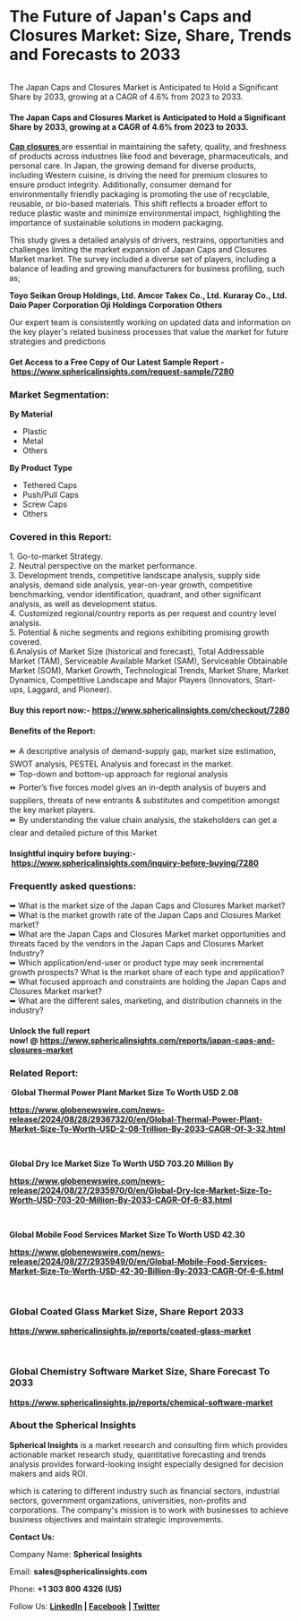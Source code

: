 <div class="wow_read_blog_hdr_img">
<div class="wow_read_blog_hdr_img_innr">
<h1>The Future of Japan's Caps and Closures Market: Size, Share, Trends and Forecasts to 2033</h1>
</div>
<div class="wow_main_float_head_img"><img src="https://www.vevioz.com/upload/photos/2024/12/bDErmEawoGqbZiwNhSsD_12_911a81c0751b05bf39c2aa9ad85971c1_image.jpg" alt="" /></div>
</div>
<div class="read-blog-container">
<div class="read-blog-desc">
<p class="mb-0">The Japan Caps and Closures Market is Anticipated to Hold a Significant Share by 2033, growing at a CAGR of 4.6% from 2023 to 2033.</p>
</div>
<div class="read-content">
<h4><strong>The Japan Caps and Closures Market is Anticipated to Hold a Significant Share by 2033, growing at a CAGR of 4.6% from 2023 to 2033.</strong></h4>
<p><a href="https://www.sphericalinsights.com/reports/japan-caps-and-closures-market" target="_blank" rel="noopener"><strong>Cap closures&nbsp;</strong></a>are essential in maintaining the safety, quality, and freshness of products across industries like food and beverage, pharmaceuticals, and personal care. In Japan, the growing demand for diverse products, including Western cuisine, is driving the need for premium closures to ensure product integrity. Additionally, consumer demand for environmentally friendly packaging is promoting the use of recyclable, reusable, or bio-based materials. This shift reflects a broader effort to reduce plastic waste and minimize environmental impact, highlighting the importance of sustainable solutions in modern packaging.</p>
<p>This study gives a detailed analysis of drivers, restrains, opportunities and challenges limiting the market expansion of Japan Caps and Closures Market market. The survey included a diverse set of players, including a balance of leading and growing manufacturers for business profiling, such as;</p>
<p><strong>Toyo Seikan Group Holdings, Ltd. Amcor Takex Co., Ltd. Kuraray Co., Ltd. Daio Paper Corporation Oji Holdings Corporation Others</strong></p>
<p>Our expert team is consistently working on updated data and information on the key player's related business processes that value the market for future strategies and predictions</p>
<h4><strong>Get Access to a Free Copy of Our Latest Sample Report -&nbsp;<a href="https://www.sphericalinsights.com/request-sample/7280" rel="nofollow">https://www.sphericalinsights.com/request-sample/7280</a></strong></h4>
<h3><strong>Market Segmentation:</strong></h3>
<p><strong>By Material</strong></p>
<ul>
<li>Plastic</li>
<li>Metal</li>
<li>Others</li>
</ul>
<p><strong>By Product Type</strong></p>
<ul>
<li>Tethered Caps</li>
<li>Push/Pull Caps</li>
<li>Screw Caps</li>
<li>Others</li>
</ul>
<h3>Covered in this Report:</h3>
<p>1. Go-to-market Strategy.<br />2. Neutral perspective on the market performance.<br />3. Development trends, competitive landscape analysis, supply side analysis, demand side analysis, year-on-year growth, competitive benchmarking, vendor identification, quadrant, and other significant analysis, as well as development status.<br />4. Customized regional/country reports as per request and country level analysis.<br />5. Potential &amp; niche segments and regions exhibiting promising growth covered.<br />6.Analysis of Market Size (historical and forecast), Total Addressable Market (TAM), Serviceable Available Market (SAM), Serviceable Obtainable Market (SOM), Market Growth, Technological Trends, Market Share, Market Dynamics, Competitive Landscape and Major Players (Innovators, Start-ups, Laggard, and Pioneer).</p>
<h4>Buy this report now:-&nbsp;<a href="https://www.sphericalinsights.com/checkout/7280" rel="nofollow">https://www.sphericalinsights.com/checkout/7280</a></h4>
<h4>Benefits of the Report:</h4>
<p>⏩ A descriptive analysis of demand-supply gap, market size estimation, SWOT analysis, PESTEL Analysis and forecast in the market.<br />⏩ Top-down and bottom-up approach for regional analysis<br />⏩ Porter&rsquo;s five forces model gives an in-depth analysis of buyers and suppliers, threats of new entrants &amp; substitutes and competition amongst the key market players.<br />⏩ By understanding the value chain analysis, the stakeholders can get a clear and detailed picture of this Market</p>
<h4>Insightful inquiry before buying:-&nbsp;<a href="https://www.sphericalinsights.com/inquiry-before-buying/7280" rel="nofollow">https://www.sphericalinsights.com/inquiry-before-buying/7280</a></h4>
<h3>Frequently asked questions:</h3>
<p>➥ What is the market size of the Japan Caps and Closures Market market?<br />➥ What is the market growth rate of the Japan Caps and Closures Market market?<br />➥ What are the Japan Caps and Closures Market market opportunities and threats faced by the vendors in the Japan Caps and Closures Market Industry?<br />➥ Which application/end-user or product type may seek incremental growth prospects? What is the market share of each type and application?<br />➥ What focused approach and constraints are holding the Japan Caps and Closures Market market?<br />➥ What are the different sales, marketing, and distribution channels in the industry?</p>
<h4>Unlock the full report now!&nbsp;@&nbsp;<a href="https://www.sphericalinsights.com/reports/japan-caps-and-closures-market" rel="nofollow">https://www.sphericalinsights.com/reports/japan-caps-and-closures-market</a></h4>
<h3><strong>Related Report:</strong></h3>
<p><strong>&nbsp;Global Thermal Power Plant Market Size To Worth USD 2.08</strong></p>
<p><strong><a href="https://www.globenewswire.com/news-release/2024/08/28/2936732/0/en/Global-Thermal-Power-Plant-Market-Size-To-Worth-USD-2-08-Trillion-By-2033-CAGR-Of-3-32.html" rel="nofollow">https://www.globenewswire.com/news-release/2024/08/28/2936732/0/en/Global-Thermal-Power-Plant-Market-Size-To-Worth-USD-2-08-Trillion-By-2033-CAGR-Of-3-32.html</a></strong></p>
<p><strong>&nbsp;</strong></p>
<p><strong>Global Dry Ice Market Size To Worth USD 703.20 Million By</strong></p>
<p><strong><a href="https://www.globenewswire.com/news-release/2024/08/27/2935970/0/en/Global-Dry-Ice-Market-Size-To-Worth-USD-703-20-Million-By-2033-CAGR-Of-6-83.html" rel="nofollow">https://www.globenewswire.com/news-release/2024/08/27/2935970/0/en/Global-Dry-Ice-Market-Size-To-Worth-USD-703-20-Million-By-2033-CAGR-Of-6-83.html</a></strong></p>
<p><strong>&nbsp;</strong></p>
<p><strong>Global Mobile Food Services Market Size To Worth USD 42.30</strong></p>
<p><strong><a href="https://www.globenewswire.com/news-release/2024/08/27/2935949/0/en/Global-Mobile-Food-Services-Market-Size-To-Worth-USD-42-30-Billion-By-2033-CAGR-Of-6-6.html" rel="nofollow">https://www.globenewswire.com/news-release/2024/08/27/2935949/0/en/Global-Mobile-Food-Services-Market-Size-To-Worth-USD-42-30-Billion-By-2033-CAGR-Of-6-6.html</a></strong></p>
<p><strong>&nbsp;</strong></p>
<h3>Global Coated Glass Market Size, Share Report 2033</h3>
<p><strong><a href="https://www.sphericalinsights.jp/reports/coated-glass-market" rel="nofollow">https://www.sphericalinsights.jp/reports/coated-glass-market</a></strong></p>
<p><strong>&nbsp;</strong></p>
<h3>Global Chemistry Software Market Size, Share Forecast To 2033</h3>
<p><strong><a href="https://www.sphericalinsights.jp/reports/chemical-software-market" rel="nofollow">https://www.sphericalinsights.jp/reports/chemical-software-market</a></strong></p>
<h3><strong>About the Spherical Insights</strong></h3>
<p><strong>Spherical Insights</strong>&nbsp;is a market research and consulting firm which provides actionable market research study, quantitative forecasting and trends analysis provides forward-looking insight especially designed for decision makers and aids ROI.</p>
<p>which is catering to different industry such as financial sectors, industrial sectors, government organizations, universities, non-profits and corporations. The company's mission is to work with businesses to achieve business objectives and maintain strategic improvements.</p>
<p><strong>Contact Us:</strong></p>
<p>Company Name:&nbsp;<strong>Spherical Insights</strong></p>
<p>Email:&nbsp;<strong>sales@sphericalinsights.com</strong></p>
<p>Phone:&nbsp;<strong>+1 303 800 4326 (US)</strong></p>
<p>Follow Us:&nbsp;<strong><a href="https://www.linkedin.com/company/spherical-insight/" rel="nofollow"><u>LinkedIn</u></a>&nbsp;|&nbsp;<a href="https://www.facebook.com/sphericalinsights22" rel="nofollow"><u>Facebook</u></a>&nbsp;|&nbsp;<a href="https://twitter.com/SInsights_US" rel="nofollow"><u>Twitter</u></a></strong></p>
</div>
</div>
